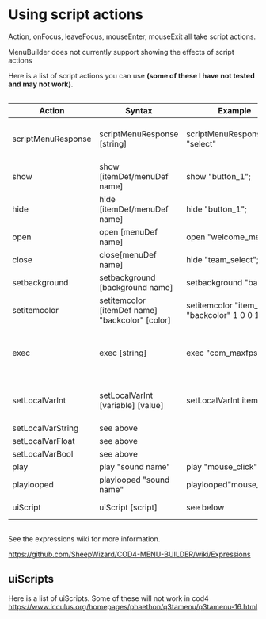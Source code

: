 # Using script actions

Action, onFocus, leaveFocus, mouseEnter, mouseExit all take script actions.

MenuBuilder does not currently support showing the effects of script actions

Here is a list of script actions you can use **(some of these I have not tested and may not work)**.
```
```
| Action | Syntax |  Example | Description|
|--|--|--|--|
|scriptMenuResponse|scriptMenuResponse [string]|scriptMenuResponse "select"|Send a scriptMenuResponse that can be caught in a .gsc/.gsx file
| show | show [itemDef/menuDef name] | show "button_1";| Shows a itemDef or menuDef
|hide|hide [itemDef/menuDef name] | hide "button_1";|Hides a itemDef or menuDef
|open|open [menuDef name]| open "welcome_menu";| Opens a menuDef
|close| close[menuDef name]|hide "team_select";| Closes a menuDef
|setbackground|setbackground [background name]| setbackground "banner";| Sets a background image for a itemDef
|setitemcolor|setitemcolor [itemDef name] "backcolor" [color]| setitemcolor "item_0" "backcolor" 1 0 0 1;| Sets the backcolor for a ItemDef
|exec|exec [string] |exec "com_maxfps 250"; |Execute a string as a console command. Note this is NOT the same "exec" to load a .cfg file.
|setLocalVarInt| setLocalVarInt [variable] [value]|setLocalVarInt item_1 5; | Sets a local varibale int inside the menu. See expressions wiki for more information.
|setLocalVarString| see above||
|setLocalVarFloat| see above||
|setLocalVarBool| see above||
|play|play "sound name"| play "mouse_click";| Plays a sound|
|playlooped|playlooped "sound name"| playlooped"mouse_click";| Plays a looping sound|
|uiScript| uiScript [script] | see below| Activates a mod-specific action
```
```

See the expressions wiki for more information.

https://github.com/SheepWizard/COD4-MENU-BUILDER/wiki/Expressions

## uiScripts
Here is a list of uiScripts. Some of these will not work in cod4
https://www.icculus.org/homepages/phaethon/q3tamenu/q3tamenu-16.html

